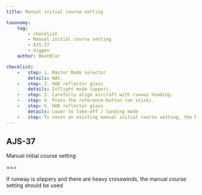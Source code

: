 ```yaml
---
title: Manual initial course setting

taxonomy:
    tag:
        - checklist
        - Manual initial course setting
        - AJS-37
        - Viggen
    author: HeatBlur

checklist:
    -   step: 1. Master Mode selector 
        details: NAV. 
    -   step: 2. HUD reflector glass 
        details: Inflight mode (upper). 
    -   step: 3. Carefully align aircraft with runway heading. 
    -   step: 4. Press the reference button (on stick). 
    -   step: 5. HUD reflector glass 
        details: Lower to Take-off / landing mode 
    -   step: To reset an existing manual initial course setting, the Master Mode selector needs to be cycled (NAV – BER – NAV). Does also apply if the pilot desires an automatic setting of the initial course.
---
```


## AJS-37 
Manual initial course setting

===

If runway is slippery and there are heavy crosswinds, the manual course setting should be used
